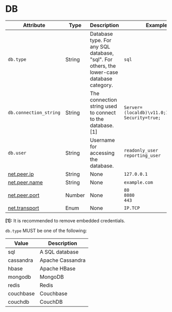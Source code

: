 # DB

<!-- semconv db(tag=connection-level,remove_constraints) -->
| Attribute  | Type | Description  | Examples  | Required |
|---|---|---|---|---|
| `db.type` | String | Database type. For any SQL database, "sql". For others, the lower-case database category. | `sql` | Yes |
| `db.connection_string` | String | The connection string used to connect to the database. [1] | `Server=(localdb)\v11.0;Integrated Security=true;` | No |
| `db.user` | String | Username for accessing the database. | `readonly_user`<br>`reporting_user` | No |
| [net.peer.ip](general.md) | String | None | `127.0.0.1` | No |
| [net.peer.name](general.md) | String | None | `example.com` | No |
| [net.peer.port](general.md) | Number | None | `80`<br>`8080`<br>`443` | No |
| [net.transport](general.md) | Enum | None | `IP.TCP` | No |

**[1]:** It is recommended to remove embedded credentials.

`db.type` MUST be one of the following:

| Value  | Description |
|---|---|
| sql | A SQL database |
| cassandra | Apache Cassandra |
| hbase | Apache HBase |
| mongodb | MongoDB |
| redis | Redis |
| couchbase | Couchbase |
| couchdb | CouchDB |

<!-- endsemconv -->